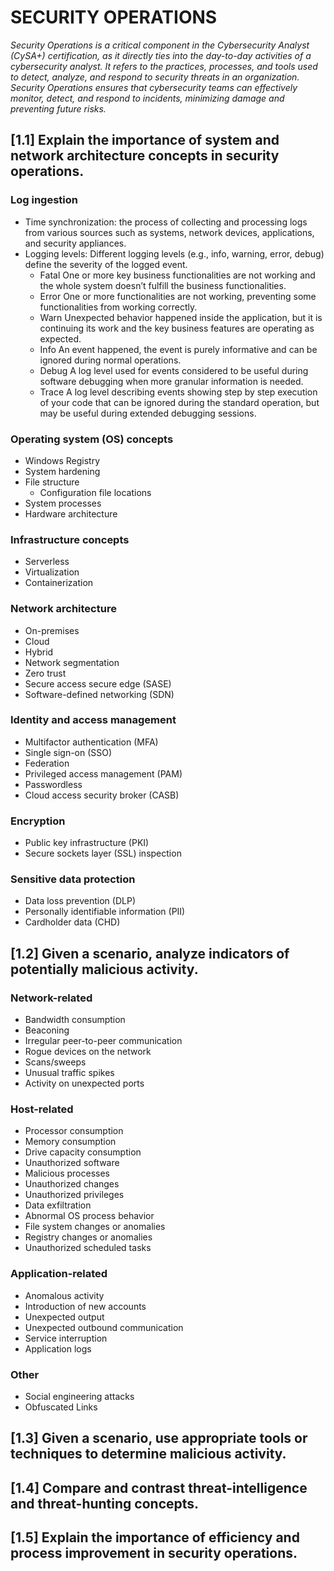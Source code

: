# SECURITY OPERATIONS
*Security Operations is a critical component in the Cybersecurity Analyst (CySA+) certification, as it directly ties into the day-to-day activities of a cybersecurity analyst. It refers to the practices, processes, and tools used to detect, analyze, and respond to security threats in an organization. Security Operations ensures that cybersecurity teams can effectively monitor, detect, and respond to incidents, minimizing damage and preventing future risks.*

## [1.1] Explain the importance of system and network architecture concepts in security operations.
### Log ingestion 
  - Time synchronization: the process of collecting and processing logs from various sources such as systems, network devices, applications, and security appliances. 
  - Logging levels: Different logging levels (e.g., info, warning, error, debug) define the severity of the logged event.
    - Fatal	One or more key business functionalities are not working and the whole system doesn’t fulfill the business functionalities.
    - Error	One or more functionalities are not working, preventing some functionalities from working correctly.
    - Warn	Unexpected behavior happened inside the application, but it is continuing its work and the key business features are operating as expected.
    - Info	An event happened, the event is purely informative and can be ignored during normal operations.
    - Debug	A log level used for events considered to be useful during software debugging when more granular information is needed.
    - Trace	A log level describing events showing step by step execution of your code that can be ignored during the standard operation, but may be useful during extended debugging sessions.


### Operating system (OS) concepts
  - Windows Registry
  - System hardening
  - File structure
    - Configuration file locations
  - System processes
  - Hardware architecture

### Infrastructure concepts
  - Serverless
  - Virtualization
  - Containerization

### Network architecture
  - On-premises
  - Cloud
  - Hybrid
  - Network segmentation
  - Zero trust
  - Secure access secure edge (SASE)
  - Software-defined networking (SDN)

 ### Identity and access management
  - Multifactor authentication (MFA)
  - Single sign-on (SSO)
  - Federation
  - Privileged access management (PAM)
  - Passwordless
  - Cloud access security broker (CASB)

 ### Encryption
  - Public key infrastructure (PKI)
  - Secure sockets layer (SSL) inspection

### Sensitive data protection
  - Data loss prevention (DLP)
  - Personally identifiable information (PII)
  - Cardholder data (CHD)

## [1.2] Given a scenario, analyze indicators of potentially malicious activity.
### Network-related
  - Bandwidth consumption
  - Beaconing
  - Irregular peer-to-peer communication
  - Rogue devices on the network
  - Scans/sweeps
  - Unusual traffic spikes
  - Activity on unexpected ports

### Host-related
  - Processor consumption
  - Memory consumption
  - Drive capacity consumption
  - Unauthorized software
  - Malicious processes
  - Unauthorized changes
  - Unauthorized privileges
  - Data exfiltration
  - Abnormal OS process behavior
  - File system changes or anomalies
  - Registry changes or anomalies
  - Unauthorized scheduled tasks

### Application-related
  - Anomalous activity
  - Introduction of new accounts
  - Unexpected output
  - Unexpected outbound communication
  - Service interruption
  - Application logs

### Other
  - Social engineering attacks
  - Obfuscated Links 

## [1.3] Given a scenario, use appropriate tools or techniques to determine malicious activity.

## [1.4] Compare and contrast threat-intelligence and threat-hunting concepts.

## [1.5] Explain the importance of efficiency and process improvement in security operations.

